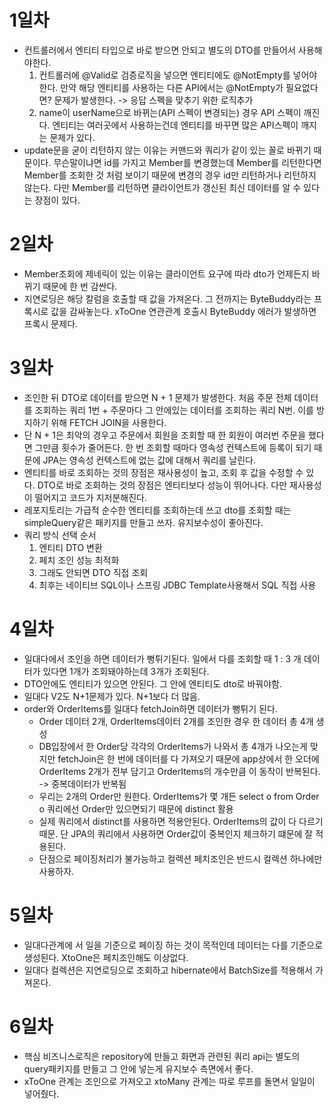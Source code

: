 # 1일차
- 컨트롤러에서 엔티티 타입으로 바로 받으면 안되고 별도의 DTO를 만들어서 사용해야한다.
  1. 컨트롤러에 @Valid로 검증로직을 넣으면 엔티티에도 @NotEmpty를 넣어야한다. 만약 해당 엔티티를 사용하는 다른 API에서는 @NotEmpty가 필요없다면? 문제가 발생한다.
     -> 응답 스펙을 맞추기 위한 로직추가
  2. name이 userName으로 바뀌는(API 스펙이 변경되는) 경우 API 스펙이 깨진다. 엔티티는 여러곳에서 사용하는건데 엔티티를 바꾸면 많은 API스펙이 깨지는 문제가 있다.
- update문을 굳이 리턴하지 않는 이유는 커맨드와 쿼리가 같이 있는 꼴로 바뀌기 때문이다. 무슨말이냐면 id를 가지고 Member를 변경했는데 Member를 리턴한다면 Member를 조회한 것 처럼 보이기 때문에 변경의 경우 id만 리턴하거나 리턴하지 않는다. 다만 Member를 리턴하면 클라이언트가 갱신된 최신 데이터를 알 수 있다는 장점이 있다.

# 2일차
- Member조회에 제네릭이 있는 이유는 클라이언트 요구에 따라 dto가 언제든지 바뀌기 때문에 한 번 감싼다.
- 지연로딩은 해당 칼럼을 호출할 때 값을 가져온다. 그 전까지는 ByteBuddy라는 프록시로 값을 감싸놓는다. xToOne 연관관계 호출시 ByteBuddy 에러가 발생하면 프록시 문제다.

# 3일차
- 조인한 뒤 DTO로 데이터를 받으면 N + 1 문제가 발생한다. 처음 주문 전체 데이터를 조회하는 쿼리 1번 + 주문마다 그 안에있는 데이터를 조회하는 쿼리 N번. 이를 방지하기 위해 FETCH JOIN을 사용한다.
- 단 N + 1은 최악의 경우고 주문에서 회원을 조회할 때 한 회원이 여러번 주문을 했다면 그만큼 횟수가 줄어든다. 한 번 조회할 때마다 영속성 컨텍스트에 등록이 되기 때문에 JPA는 영속성 컨텍스트에 없는 값에 대해서 쿼리를 날린다.
- 엔티티를 바로 조회하는 것의 장점은 재사용성이 높고, 조회 후 값을 수정할 수 있다. DTO로 바로 조회하는 것의 장점은 엔티티보다 성능이 뛰어나다. 다만 재사용성이 떨어지고 코드가 지저분해진다.
- 레포지토리는 가급적 순수한 엔티티를 조회하는데 쓰고 dto를 조회할 때는 simpleQuery같은 패키지를 만들고 쓰자. 유지보수성이 좋아진다.
- 쿼리 방식 선택 순서
  1. 엔티티 DTO 변환
  2. 페치 조인 성능 최적화
  3. 그래도 안되면 DTO 직접 조회
  4. 최후는 네이티브 SQL이나 스프링 JDBC Template사용해서 SQL 직접 사용

# 4일차
- 일대다에서 조인을 하면 데이터가 뻥튀기된다. 일에서 다를 조회할 때 1 : 3 개 데이터가 있다면 1개가 조회돼야하는데 3개가 조회된다.
- DTO안에도 엔티티가 있으면 안된다. 그 안에 엔티티도 dto로 바꿔야함. 
- 일대다 V2도 N+1문제가 있다. N+1보다 더 많음.
- order와 OrderItems를 일대다 fetchJoin하면 데이터가 뻥튀기 된다.
  - Order 데이터 2개, OrderItems데이터 2개를 조인한 경우 한 데이터 총 4개 생성
  - DB입장에서 한 Order당 각각의 OrderItems가 나와서 총 4개가 나오는게 맞지만 fetchJoin은 한 번에 데이터를 다 가져오기 때문에 app상에서 한 오더에 OrderItems 2개가 전부 담기고 OrderItems의 개수만큼 이 동작이 반복된다. -> 중복데이터가 반복됨
  - 우리는 2개의 Order만 원한다. OrderItems가 몇 개든 select o from Order o 쿼리에선 Order만 있으면되기 때문에 distinct 활용
  - 실제 쿼리에서 distinct를 사용하면 적용안된다. OrderItems의 값이 다 다르기 때문. 단 JPA의 쿼리에서 사용하면 Order값이 중복인지 체크하기 떄문에 잘 적용된다.
  - 단점으로 페이징처리가 불가능하고 컬렉션 페치조인은 반드시 컬렉션 하나에만 사용하자.
# 5일차
- 일대다관계에 서 일을 기준으로 페이징 하는 것이 목적인데 데이터는 다를 기준으로 생성된다. XtoOne은 페치조인해도 이상없다.
- 일대다 컬렉션은 지연로딩으로 조회하고 hibernate에서 BatchSize를 적용해서 가져온다.

# 6일차
- 핵심 비즈니스로직은 repository에 만들고 화면과 관련된 쿼리 api는 별도의 query패키지를 만들고 그 안에 넣는게 유지보수 측면에서 좋다.
- xToOne 관계는 조인으로 가져오고 xtoMany 관계는 따로 루프를 돌면서 일일이 넣어줬다.